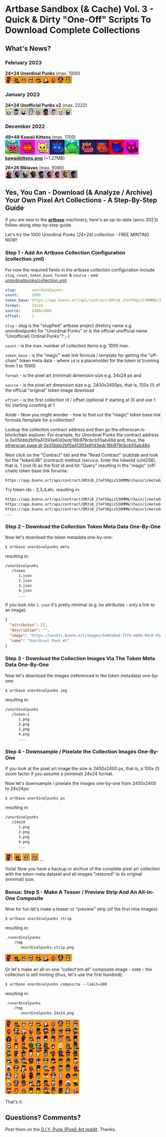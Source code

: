 # Artbase Sandbox (& Cache) Vol. 3 - Quick & Dirty "One-Off" Scripts To Download Complete Collections



## What's News?

### February 2023

**24×24 Unordinal Punks** (max. 1000) <br>
![](i/unordinalpunks-strip.png)


### January 2023

**24×24 Unofficial Punks v2** (max. 2222) <br>
![](i/unofficialpunks-v2-strip.png)



### December 2022

**48×48 Kawaii Kittens** (max. 1700) <br>
![](i/kawaii-kittens-strip.png)  <br>
[**kawaiikittens.png**](https://github.com/pixelartexchange/collections/blob/master/kawaiikittens/kawaiikittens-48x48.png)  (~1.27MB)


**26×26 Blklavas** (max. 5090) <br>
![](i/blklavas-strip.png)






## Yes, You Can  - Download (& Analyze / Archive) Your Own Pixel Art Collections  - A Step-By-Step Guide


If you are new to the [**artbase**](https://github.com/pixelartexchange/artbase) machinery, here's an up-to-date (anno 2023) follow-along step-by-step guide.

Let's try the 1000 Unordinal Punks (24×24) collection - FREE MINTING NOW!


### Step 1   -  Add An Artbase Collection Configuration (collection.yml)


For now the required fields in the artbase collection configuration include `slug`, `count`, `token_base`, `format` & `source` - see [unordinalpunks/collection.yml](unordinalpunks/collection.yml):


``` yaml
slug:       unordinalpunks
count:      1000
token_base: https://app.bueno.art/api/contract/DMJiB_27eF50gizS36MMN/chain/1/metadata/{id}
format:     24x24
source:     2400x2400
offset:     1
```

`slug` - slug is the "slugified" artbase project diretory name e.g. unordinalpunks for  "Unordinal Punks" or is the official unofficial name "Un(official) Ordinal Punks"? ;-)

`count` - is the max. number of collection items e.g. 1000 max.

`token_base` - is the "magic" web link formula / template for getting the "off-chain" token meta data - where `id` is a placeholder for the token id (running from 1 to 1000)

`format` - is the pixel art (minimal) dimension size e.g. 24x24 px and

`source`  - is the pixel art dimension size e.g. 2400x2400px, that is, 100x (!) of the official "original" token image download

`offset`  - is the first collection id / offset (optional if starting at 0) and use 1 for starting counting at 1



Aside - Now you might wonder - how to find out the "magic" token base link formula /template
for a collection?

Lookup the collection contract address and
than go the etherscan.io blockchain explorer.
For example,  for Unordinal Punks
the contract address is 0x05bbb2bf0a41393e61d3edc18b979cbcb55ab48d
and, thus, the [etherscan page @ 0x05bbb2bf0a41393e61d3edc18b979cbcb55ab48d](https://etherscan.io/address/0x05bbb2bf0a41393e61d3edc18b979cbcb55ab48d).

Next click on the "Contract" tab and the "Read Contract" (sub)tab
and look for the "tokenURI" (contract) method /service.
Enter the tokenId (uint256), that is, 1 (not 0) as the first id
and hit "Query" resulting in the "magic" (off-chain) token base link forumla:

```
https://app.bueno.art/api/contract/DMJiB_27eF50gizS36MMN/chain/1/metadata/1
```

Try token ids - 2,3,4,etc.  resulting in:

```
https://app.bueno.art/api/contract/DMJiB_27eF50gizS36MMN/chain/1/metadata/2
https://app.bueno.art/api/contract/DMJiB_27eF50gizS36MMN/chain/1/metadata/3
https://app.bueno.art/api/contract/DMJiB_27eF50gizS36MMN/chain/1/metadata/4
...
```


### Step 2   -  Download the Collection Token Meta Data One-By-One

Now let's download the token metadata one-by-one:

```
$ artbase unordinalpunks meta
```

resulting in:

```
/unordinalpunks
   /token
      1.json
      2.json
      3.json
      4.json
      ...
```

If you look into  `1.json`
it's pretty minimal  (e.g. no attributes - only a link to an image):

``` json
{
  "attributes": [],
  "description": "",
  "image": "https://assets.bueno.art/images/548d10ad-f3f4-4d56-99c8-93c6c86813b4/default/1?s=e2494fa02198fc5c8ac972439ddded56",
  "name": "Unordinal Punk #1"
}
```


### Step 3   -  Download the Collection Images Via The Token Meta Data One-By-One

Now let's download the images (referenced in the token metadata) one-by-one:

```
$ artbase unordinalpunks img
```

resulting in:

```
/unordinalpunks
   /token-i
      1.png
      2.png
      3.png
      4.png
      ...
```


### Step 4   -  Downsample / Pixelate  the Collection Images One-By-One

If you look at the
pixel art image
the size is  2400x2400 px, that is, a 100x (!) zoom factor
if you assume a (minimal) 24x24 format.


Now let's downsample / pixelate the images one-by-one from
2400x2400 to 24x24px:

```
$ artbase unordinalpunks px
```

resulting in:

```
/unordinalpunks
   /24x24
      1.png
      2.png
      3.png
      4.png
      ...
```

![](unordinalpunks/24x24/1.png)
![](unordinalpunks/24x24/2.png)
![](unordinalpunks/24x24/3.png)
![](unordinalpunks/24x24/4.png) ...


Voila!  Now you have a backup or archive of the complete
pixel art collection with the token meta dataset
and all images "restored" to its original (minimal) size.


### Bonus: Step 5   -  Make A Teaser / Preview Strip  And An All-In-One Composite


Now for fun let's make a teaser or "preview" strip (of the first nine images):

```
$ artbase unordinalpunks strip
```

resulting in:

```
 /unordinalpunks
    /tmp
       unordinalpunks-strip.png
```

![](i/unordinalpunks-strip.png)


Or let's make an all-in-one "collect'em all" composite image -
note - the collection is still minting (thus, let's use the first hundred):


```
$ artbase unordinalpunks composite --limit=100
```

resulting in:

```
 /unordinalpunks
    /tmp
       unordinalpunks-24x24.png
```

![](i/unordinalpunks-24x24.png)


That's it.



## Questions? Comments?


Post them on the [D.I.Y. Punk (Pixel) Art reddit](https://old.reddit.com/r/DIYPunkArt). Thanks.


